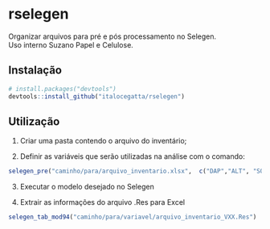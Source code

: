 # rselegen

Organizar arquivos para pré e pós processamento no Selegen.  
Uso interno Suzano Papel e Celulose.


## Instalação


``` r
# install.packages("devtools")
devtools::install_github("italocegatta/rselegen")
```

## Utilização

1) Criar uma pasta contendo o arquivo do inventário;

2) Definir as variáveis que serão utilizadas na análise com o comando:

``` r
selegen_pre("caminho/para/arquivo_inventario.xlsx",  c("DAP","ALT", "SOB", "VOL"))
```

3) Executar o modelo desejado no Selegen

4) Extrair as informações do arquivo .Res para Excel

``` r
selegen_tab_mod94("caminho/para/variavel/arquivo_inventario_VXX.Res")
```
